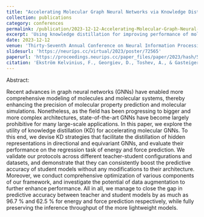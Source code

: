 ```yaml
---
title: "Accelerating Molecular Graph Neural Networks via Knowledge Distillation"
collection: publications
category: conferences
permalink: /publication/2023-12-12-Accelerating-Molecular-Graph-Neural-Networks-via-Knowledge-Distillation
excerpt: 'Using knowledge distillation for improving performance of molecular graph neural networks'
date: 2023-12-12
venue: 'Thirty-Seventh Annual Conference on Neural Information Processing Systems (NeurIPS 2023)'
slidesurl: 'https://neurips.cc/virtual/2023/poster/72565'
paperurl: 'https://proceedings.neurips.cc/paper_files/paper/2023/hash/51ec452ca04d8ec7160e5bbaf76153f6-Abstract-Conference.html'
citation: 'Ekström Kelvinius, F., Georgiev, D., Toshev, A., & Gasteiger, J. (2024). Accelerating molecular graph neural networks via knowledge distillation. Advances in Neural Information Processing Systems, 36.'
---
```


Abstract:

Recent advances in graph neural networks (GNNs) have enabled more comprehensive modeling of molecules and molecular systems, thereby enhancing the precision of molecular property prediction and molecular simulations. Nonetheless, as the field has been progressing to bigger and more complex architectures, state-of-the-art GNNs have become largely prohibitive for many large-scale applications. In this paper, we explore the utility of knowledge distillation (KD) for accelerating molecular GNNs. To this end, we devise KD strategies that facilitate the distillation of hidden representations in directional and equivariant GNNs, and evaluate their performance on the regression task of energy and force prediction. We validate our protocols across different teacher-student configurations and datasets, and demonstrate that they can consistently boost the predictive accuracy of student models without any modifications to their architecture. Moreover, we conduct comprehensive optimization of various components of our framework, and investigate the potential of data augmentation to further enhance performance. All in all, we manage to close the gap in predictive accuracy between teacher and student models by as much as 96.7 % and 62.5 % for energy and force prediction respectively, while fully preserving the inference throughput of the more lightweight models.